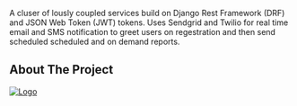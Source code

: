 A cluser of lously coupled services build on Django Rest Framework (DRF) and JSON Web Token (JWT) tokens.
Uses Sendgrid and Twilio for real time email and SMS notification to greet users on regestration and then
send scheduled scheduled and on demand reports.


<!-- ABOUT THE PROJECT -->
## About The Project

<a href="[https://github.com/argho1/stickeyBusiness/stickeyBusiness_logo.png](https://github.com/argho1/User_Monitor/blob/main/User_Monitor_Notification_N_RrportGeneration.png)">
  <img src="stickeyBusiness_screenshot.png" alt="Logo" >
</a>
